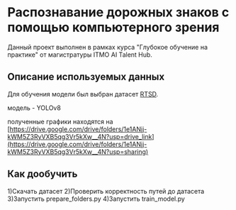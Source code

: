 # Распознавание дорожных знаков с помощью компьютерного зрения

Данный проект выполнен в рамках курса "Глубокое обучение на практике" от магистратуры ITMO AI Talent Hub.

## Описание используемых данных

Для обучения модели был выбран датасет [RTSD](https://www.kaggle.com/datasets/watchman/rtsd-dataset). 

модель - YOLOv8

полученные графики находятся на [https://drive.google.com/drive/folders/1e1ANjj-kWM5Z3RyVXB5qg3Vr5kXw__4N?usp=drive_link](https://drive.google.com/drive/folders/1e1ANjj-kWM5Z3RyVXB5qg3Vr5kXw__4N?usp=sharing)

## Как дообучить

1)Скачать датасет
2)Проверить корректность путей до датасета
3)Запустить prepare_folders.py
4)Запустить train_model.py

